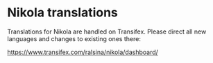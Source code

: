 # Nikola translations

Translations for Nikola are handled on Transifex. Please direct all new languages and changes to existing ones there:

https://www.transifex.com/ralsina/nikola/dashboard/
